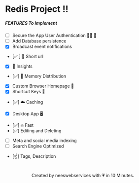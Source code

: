 # Redis Project !!

##### **FEATURES To Implement**

- [ ] Secure the App User Authentication 🐱‍💻 🎩
- [ ] Add Database persistence
- [x] Broadcast event notifications
- [✅ ] 🚀 Short url
- [x] 👀 Insights
- [✅] 💎 Memory Distribution
- [x] Custom Browser Homepage 📃
- [x] Shortcut Keys 🔏
- [✅] ☁️ Caching
- [x] Desktop App 🖥
- [✅] 🔥 Fast
- [✅] Editing and Deleting
- [ ] Meta and social media indexing
- [ ] Search Engine Optimized
- [☝️] Tags, Description

#

<center>Created by neeswebservices with 💗 in 10 Minutes. </center>

